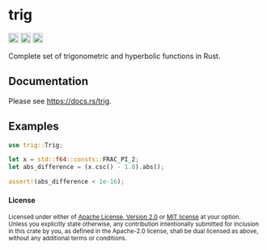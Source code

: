 # trig

[<img alt="github" src="https://img.shields.io/badge/github-tamaskis/trig-8da0cb?style=for-the-badge&labelColor=555555&logo=github" height="20">](https://github.com/tamaskis/trig)
[<img alt="crates.io" src="https://img.shields.io/crates/v/trig.svg?style=for-the-badge&color=fc8d62&logo=rust" height="20">](https://crates.io/crates/trig)
[<img alt="docs.rs" src="https://img.shields.io/badge/docs.rs-trig-66c2a5?style=for-the-badge&labelColor=555555&logo=docs.rs" height="20">](https://docs.rs/trig)

Complete set of trigonometric and hyperbolic functions in Rust.

## Documentation

Please see https://docs.rs/trig.

## Examples

```rust
use trig::Trig;

let x = std::f64::consts::FRAC_PI_2;
let abs_difference = (x.csc() - 1.0).abs();

assert!(abs_difference < 1e-16);
```

#### License

<sup>
Licensed under either of <a href="LICENSE-APACHE">Apache License, Version 2.0</a> or 
<a href="LICENSE-MIT">MIT license</a> at your option.
</sup>

<br>

<sub>
Unless you explicitly state otherwise, any contribution intentionally submitted for inclusion in
this crate by you, as defined in the Apache-2.0 license, shall be dual licensed as above, without
any additional terms or conditions.
</sub>